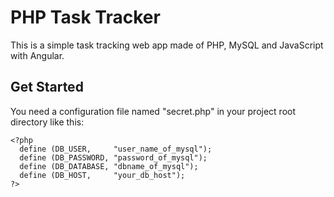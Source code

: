 # PHP Task Tracker

This is a simple task tracking web app made of PHP, MySQL and JavaScript with Angular.

## Get Started
You need a configuration file named "secret.php" in your project root directory like this:

    <?php
      define (DB_USER,     "user_name_of_mysql");
      define (DB_PASSWORD, "password_of_mysql");
      define (DB_DATABASE, "dbname_of_mysql");
      define (DB_HOST,     "your_db_host");
    ?>
